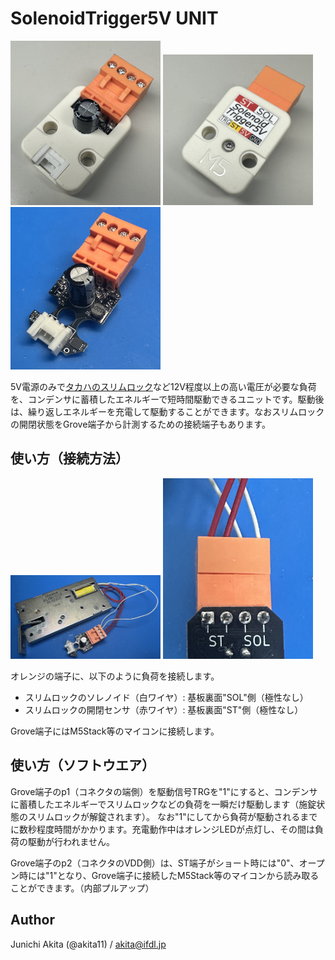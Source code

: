 # SolenoidTrigger5V UNIT

<img src="https://github.com/akita11/SolenoidTrigger5V_UNIT/blob/main/SolenoidTrigger5VUNIT-1.jpg" width="240px">

<img src="https://github.com/akita11/SolenoidTrigger5V_UNIT/blob/main/SolenoidTrigger5VUNIT-2.jpg" width="240px">

<img src="https://github.com/akita11/SolenoidTrigger5V_UNIT/blob/main/SolenoidTrigger5VUNIT.jpg" width="240px">

5V電源のみで[タカハのスリムロック](https://www.takaha.co.jp/co/product-slim-lock/)など12V程度以上の高い電圧が必要な負荷を、コンデンサに蓄積したエネルギーで短時間駆動できるユニットです。駆動後は、繰り返しエネルギーを充電して駆動することができます。なおスリムロックの開閉状態をGrove端子から計測するための接続端子もあります。


## 使い方（接続方法）

<img src="https://github.com/akita11/SolenoidTrigger5V_UNIT/blob/main/SolenoidTrigger5VUNIT_wiring1.jpg" width="240px">

<img src="https://github.com/akita11/SolenoidTrigger5V_UNIT/blob/main/SolenoidTrigger5VUNIT_wiring2.jpg" width="240px">

オレンジの端子に、以下のように負荷を接続します。
- スリムロックのソレノイド（白ワイヤ）: 基板裏面"SOL"側（極性なし）
- スリムロックの開閉センサ（赤ワイヤ）: 基板裏面"ST"側（極性なし）

Grove端子にはM5Stack等のマイコンに接続します。


## 使い方（ソフトウエア）

Grove端子のp1（コネクタの端側）を駆動信号TRGを"1"にすると、コンデンサに蓄積したエネルギーでスリムロックなどの負荷を一瞬だけ駆動します（施錠状態のスリムロックが解錠されます）。
なお"1"にしてから負荷が駆動されるまでに数秒程度時間がかかります。充電動作中はオレンジLEDが点灯し、その間は負荷の駆動が行われません。

Grove端子のp2（コネクタのVDD側）は、ST端子がショート時には"0"、オープン時には"1"となり、Grove端子に接続したM5Stack等のマイコンから読み取ることができます。（内部プルアップ）


## Author

Junichi Akita (@akita11) / akita@ifdl.jp
